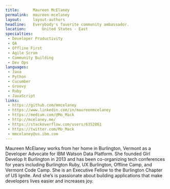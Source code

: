 ```yaml
---
title:      Maureen McElaney
permalink:  maureen-mcelaney
layout:     layout-authors
headline:   Everybody's favorite community ambassador.
location:		United States - East
specialties:
 - Developer Productivity
 - QA
 - Offline First
 - Agile Scrum
 - Community Building
 - Dev Ops
languages:
 - Java
 - Python
 - Cucumber
 - Groovy
 - Ruby
 - JavaScript
links:
 - https://github.com/mmcelaney
 - https://www.linkedin.com/in/maureenmcelaney
 - https://medium.com/@Mo_Mack
 - http://mcelaney.me/
 - https://stackoverflow.com/users/6352861
 - https://twitter.com/Mo_Mack
 - mmcelaney@us.ibm.com
---
```


Maureen McElaney works from her home in Burlington, Vermont as a Developer Advocate for IBM Watson Data Platform. She founded Girl Develop It Burlington in 2013 and has been co-organizing tech conferences for years including Burlington Ruby, UX Burlington, Offline Camp, and Vermont Code Camp. She is an Executive Fellow to the Burlington Chapter of US Ignite. And she’s is passionate about building applications that make developers lives easier and increases joy.
